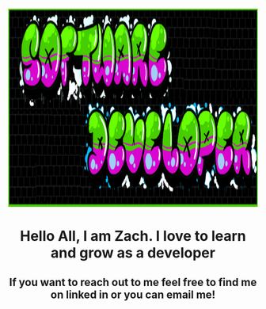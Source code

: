 <p align="center">
  <img src="gitRMimage.png" height ="400"width="1000" title="hover text">
</p>
<h1 align="center"> Hello All, I am Zach. I love to learn and grow as a developer</h1>
<h2 align="center">If you want to reach out to me feel free to find me on linked in or you can email me!</h2>


